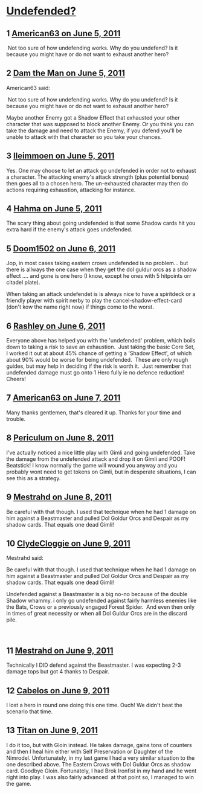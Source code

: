 # [Undefended?](https://community.fantasyflightgames.com/topic/47927-undefended/)

## 1 [American63 on June 5, 2011](https://community.fantasyflightgames.com/topic/47927-undefended/?do=findComment&comment=480661)

 Not too sure of how undefending works. Why do you undefend? Is it because you might have or do not want to exhaust another hero?

## 2 [Dam the Man on June 5, 2011](https://community.fantasyflightgames.com/topic/47927-undefended/?do=findComment&comment=480668)

American63 said:

 Not too sure of how undefending works. Why do you undefend? Is it because you might have or do not want to exhaust another hero?



Maybe another Enemy got a Shadow Effect that exhausted your other character that was supposed to block another Enemy. Or you think you can take the damage and need to attack the Enemy, if you defend you'll be unable to attack with that character so you take your chances.

## 3 [lleimmoen on June 5, 2011](https://community.fantasyflightgames.com/topic/47927-undefended/?do=findComment&comment=480669)

Yes. One may choose to let an attack go undefended in order not to exhaust a character. The attacking enemy's attack strength (plus potential bonus) then goes all to a chosen hero. The un-exhausted character may then do actions requiring exhaustion, attacking for instance.

## 4 [Hahma on June 5, 2011](https://community.fantasyflightgames.com/topic/47927-undefended/?do=findComment&comment=480736)

The scary thing about going undefended is that some Shadow cards hit you extra hard if the enemy's attack goes undefended.

## 5 [Doom1502 on June 6, 2011](https://community.fantasyflightgames.com/topic/47927-undefended/?do=findComment&comment=480890)

Jop, in most cases taking eastern crows undefended is no problem... but there is allways the one case when they get the dol guldur orcs as a shadow effect .... and gone is one hero (I know, except he ones with 5 hitpoints orr citadel plate).

When taking an attack undefendet is is always nice to have a spiritdeck or a friendly player with spirit nerby to play the cancel-shadow-effect-card (don't kow the name right now) if things come to the worst.

## 6 [Rashley on June 6, 2011](https://community.fantasyflightgames.com/topic/47927-undefended/?do=findComment&comment=480902)

Everyone above has helped you with the 'undefended' problem, which boils down to taking a risk to save an exhaustion.  Just taking the basic Core Set, I worked it out at about 45% chance of getting a 'Shadow Effect', of which about 90% would be worse for being undefended.  These are only rough guides, but may help in deciding if the risk is worth it.  Just remember that undefended damage must go onto 1 Hero fully ie no defence reduction!   Cheers!

## 7 [American63 on June 7, 2011](https://community.fantasyflightgames.com/topic/47927-undefended/?do=findComment&comment=481787)

Many thanks gentlemen, that's cleared it up. Thanks for your time and trouble. 

## 8 [Periculum on June 8, 2011](https://community.fantasyflightgames.com/topic/47927-undefended/?do=findComment&comment=482373)

I've actually noticed a nice little play with Gimli and going undefended. Take the damage from the undefended attack and drop it on Gimli and POOF! Beatstick! I know normally the game will wound you anyway and you probably wont need to get tokens on Gimli, but in desperate situations, I can see this as a strategy.

## 9 [Mestrahd on June 8, 2011](https://community.fantasyflightgames.com/topic/47927-undefended/?do=findComment&comment=482514)

Be careful with that though. I used that technique when he had 1 damage on him against a Beastmaster and pulled Dol Goldur Orcs and Despair as my shadow cards. That equals one dead Gimli!

## 10 [ClydeCloggie on June 9, 2011](https://community.fantasyflightgames.com/topic/47927-undefended/?do=findComment&comment=482740)

Mestrahd said:

Be careful with that though. I used that technique when he had 1 damage on him against a Beastmaster and pulled Dol Goldur Orcs and Despair as my shadow cards. That equals one dead Gimli!



Undefended against a Beastmaster is a big no-no because of the double Shadow whammy. i only go undefended against fairly harmless enemies like the Bats, Crows or a previously engaged Forest Spider.  And even then only in times of great necessity or when all Dol Guldur Orcs are in the discard pile.

 

## 11 [Mestrahd on June 9, 2011](https://community.fantasyflightgames.com/topic/47927-undefended/?do=findComment&comment=482778)

Technically I DID defend against the Beastmaster. I was expecting 2-3 damage tops but got 4 thanks to Despair.

## 12 [Cabelos on June 9, 2011](https://community.fantasyflightgames.com/topic/47927-undefended/?do=findComment&comment=482801)

I lost a hero in round one doing this one time. Ouch! We didn't beat the scenario that time.

## 13 [Titan on June 9, 2011](https://community.fantasyflightgames.com/topic/47927-undefended/?do=findComment&comment=482812)

I do it too, but with Gloin instead. He takes damage, gains tons of counters and then I heal him either with Self Preservation or Daughter of the Nimrodel. Unfortunately, in my last game I had a very similar situation to the one described above. The Eastern Crows with Dol Guldur Orcs as shadow card. Goodbye Gloin. Fortunately, I had Brok Ironfist in my hand and he went right into play. I was also fairly advanced  at that point so, I managed to win the game.


